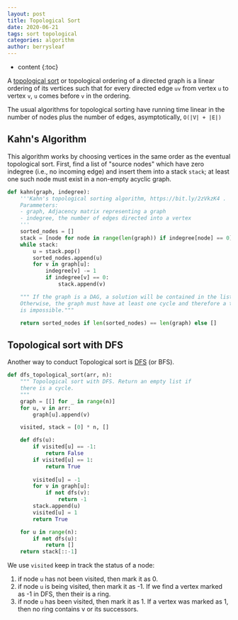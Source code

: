 ```yaml
---
layout: post
title: Topological Sort
date: 2020-06-21
tags: sort topological
categories: algorithm
author: berrysleaf
---
```

* content
{:toc}

A [topological sort](https://bit.ly/2zVkzK4) or topological ordering of a directed graph is a linear ordering of its vertices such that for every directed edge `uv` from vertex `u` to vertex `v`, `u` comes before `v` in the ordering.




The usual algorithms for topological sorting have running time linear in the number of nodes plus the number of edges, asymptotically, `O(|V| + |E|)`

## Kahn's Algorithm
This algorithm works by choosing vertices in the same order as the eventual topological sort. First, find a list of "source nodes" which have zero indegree (i.e., no incoming edge) and insert them into a stack `stack`; at least one such node must exist in a non-empty acyclic graph.

```python
def kahn(graph, indegree):
    '''Kahn's topological sorting algorithm, https://bit.ly/2zVkzK4 .
    Parammeters:
    - graph, Adjacency matrix representing a graph
    - indegree, the number of edges directed into a vertex
    '''
    sorted_nodes = []
    stack = [node for node in range(len(graph)) if indegree[node] == 0]
    while stack:
        u = stack.pop()
        sorted_nodes.append(u)
        for v in graph[u]:
            indegree[v] -= 1
            if indegree[v] == 0:
                stack.append(v)

    """ If the graph is a DAG, a solution will be contained in the list sorted_nodes.
    Otherwise, the graph must have at least one cycle and therefore a topological sort 
    is impossible."""

    return sorted_nodes if len(sorted_nodes) == len(graph) else []
```


## Topological sort with DFS 
Another way to conduct Topological sort is [DFS](https://raw.githubusercontent.com/berrysleaf/figures/master/codes/dfs_topological_sort.py) (or BFS). 

```python
def dfs_topological_sort(arr, n):
    """ Topological sort with DFS. Return an empty list if 
    there is a cycle. 
    """
    graph = [[] for _ in range(n)]
    for u, v in arr:
        graph[u].append(v)

    visited, stack = [0] * n, []

    def dfs(u):
        if visited[u] == -1:
            return False
        if visited[u] == 1:
            return True
            
        visited[u] = -1
        for v in graph[u]:
            if not dfs(v):
                return -1
        stack.append(u)
        visited[u] = 1
        return True

    for u in range(n):
        if not dfs(u):
            return []
    return stack[::-1]
```
We use `visited` keep in track the status of a node:
1. if node `u` has not been visited, then mark it as 0.
2. if node `u` is being visited, then mark it as -1. If we find a vertex marked as -1 in DFS, then their is a ring.
3. if node `u` has been visited, then mark it as 1. If a vertex was marked as 1, then no ring contains v or its successors.
